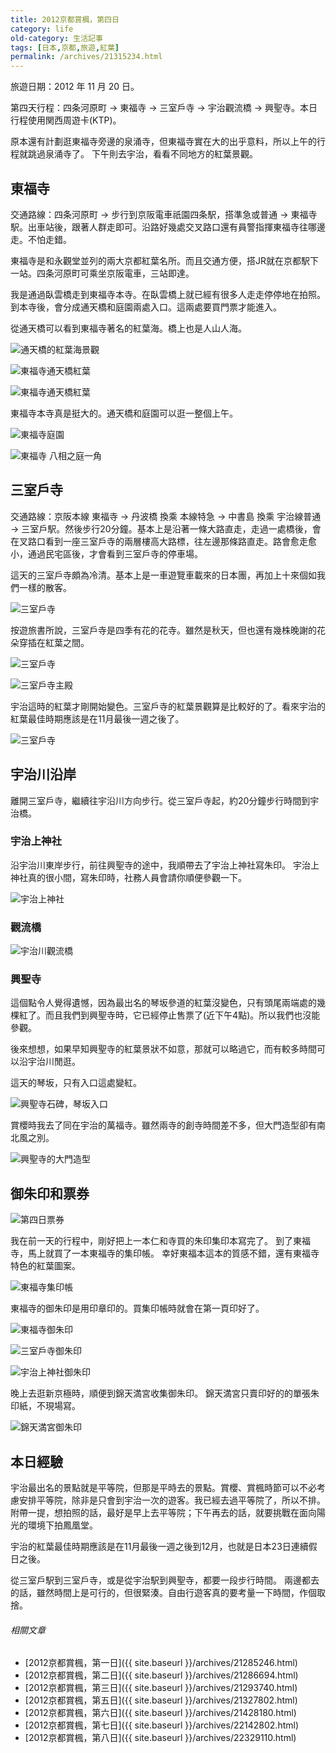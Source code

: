 ```yaml
---
title: 2012京都賞楓，第四日
category: life
old-category: 生活記事
tags: [日本,京都,旅遊,紅葉]
permalink: /archives/21315234.html
---
```


旅遊日期：2012 年 11 月 20 日。

第四天行程：四条河原町 -> 東福寺 -> 三室戶寺 -> 宇治觀流橋 -> 興聖寺。本日行程使用関西周遊卡(KTP)。

原本還有計劃逛東福寺旁邊的泉涌寺，但東福寺實在大的出乎意料，所以上午的行程就跳過泉涌寺了。
下午則去宇治，看看不同地方的紅葉景觀。

<!--more-->

## 東福寺

交通路線：四条河原町 -> 步行到京阪電車祇園四条駅，搭準急或普通 -> 東福寺駅。出車站後，跟著人群走即可。沿路好幾處交叉路口還有員警指揮東福寺往哪邊走。不怕走錯。

東福寺是和永觀堂並列的兩大京都紅葉名所。而且交通方便，搭JR就在京都駅下一站。四条河原町可乘坐京阪電車，三站即達。

我是通過臥雲橋走到東福寺本寺。在臥雲橋上就已經有很多人走走停停地在拍照。
到本寺後，會分成通天橋和庭園兩處入口。這兩處要買門票才能進入。

從通天橋可以看到東福寺著名的紅葉海。橋上也是人山人海。

![通天橋的紅葉海景觀](https://i.imgur.com/gcs9oKf.jpg)

![東福寺通天橋紅葉](https://i.imgur.com/QfXYyre.jpg)

![東福寺通天橋紅葉](https://i.imgur.com/Hi0XBdh.jpg)

東福寺本寺真是挺大的。通天橋和庭園可以逛一整個上午。

![東福寺庭園](https://i.imgur.com/5RSivKb.jpg)

![東福寺 八相之庭一角](https://i.imgur.com/3W7ySFL.jpg)

## 三室戶寺

交通路線：京阪本線 東福寺 -> 丹波橋 換乘 本線特急 -> 中書島 換乘 宇治線普通 -> 三室戶駅。然後步行20分鐘。基本上是沿著一條大路直走，走過一處橋後，會在叉路口看到一座三室戶寺的兩層樓高大路標，往左邊那條路直走。路會愈走愈小，通過民宅區後，才會看到三室戶寺的停車場。

這天的三室戶寺頗為冷清。基本上是一車遊覽車載來的日本團，再加上十來個如我們一樣的散客。

![三室戶寺](https://i.imgur.com/MRYb2va.jpg)

按遊旅書所說，三室戶寺是四季有花的花寺。雖然是秋天，但也還有幾株晚謝的花朵穿插在紅葉之間。

![三室戶寺](https://i.imgur.com/Sr17O31.jpg)

![三室戶寺主殿](https://i.imgur.com/QpGOSIO.jpg)

宇治這時的紅葉才剛開始變色。三室戶寺的紅葉景觀算是比較好的了。看來宇治的紅葉最佳時期應該是在11月最後一週之後了。

![三室戶寺](https://i.imgur.com/yZnTmxx.jpg)

## 宇治川沿岸

離開三室戶寺，繼續往宇沿川方向步行。從三室戶寺起，約20分鐘步行時間到宇治橋。

### 宇治上神社

沿宇治川東岸步行，前往興聖寺的途中，我順帶去了宇治上神社寫朱印。
宇治上神社真的很小間，寫朱印時，社務人員會請你順便參觀一下。

![宇治上神社](https://i.imgur.com/1MNilcr.jpg)

### 觀流橋

![宇治川觀流橋](https://i.imgur.com/V1PmfS3.jpg)

### 興聖寺

這個點令人覺得遺憾，因為最出名的琴坂參道的紅葉沒變色，只有頭尾兩端處的幾棵紅了。而且我們到興聖寺時，它已經停止售票了(近下午4點)。所以我們也沒能參觀。

後來想想，如果早知興聖寺的紅葉景狀不如意，那就可以略過它，而有較多時間可以沿宇治川閒逛。

這天的琴坂，只有入口這處變紅。

![興聖寺石碑，琴坂入口](https://i.imgur.com/0UgxSGz.jpg)

賞櫻時我去了同在宇治的萬福寺。雖然兩寺的創寺時間差不多，但大門造型卻有南北風之別。

![興聖寺的大門造型](https://i.imgur.com/wszWfOs.jpg)

## 御朱印和票券

![第四日票券](https://i.imgur.com/l4ZdiH4.jpg)

我在前一天的行程中，剛好把上一本仁和寺買的朱印集印本寫完了。
到了東福寺，馬上就買了一本東福寺的集印帳。
幸好東福本這本的質感不錯，還有東福寺特色的紅葉圖案。

![東福寺集印帳](https://i.imgur.com/WnxUs5f.jpg)

東福寺的御朱印是用印章印的。買集印帳時就會在第一頁印好了。

![東福寺御朱印](https://i.imgur.com/l1Dvm3t.jpg)

![三室戶寺御朱印](https://i.imgur.com/Ef9aEbJ.jpg)

![宇治上神社御朱印](https://i.imgur.com/57n4Fgj.jpg)

晚上去逛新京極時，順便到錦天満宮收集御朱印。
錦天満宮只賣印好的的單張朱印紙，不現場寫。

![錦天満宮御朱印](https://i.imgur.com/WMTEgNj.jpg)

## 本日經驗

宇治最出名的景點就是平等院，但那是平時去的景點。賞櫻、賞楓時節可以不必考慮安排平等院，除非是只會到宇治一次的遊客。我已經去過平等院了，所以不排。附帶一提，想拍照的話，最好是早上去平等院；下午再去的話，就要挑戰在面向陽光的環境下拍鳳凰堂。

宇治的紅葉最佳時期應該是在11月最後一週之後到12月，也就是日本23日連續假日之後。

從三室戶駅到三室戶寺，或是從宇治駅到興聖寺，都要一段步行時間。
兩邊都去的話，雖然時間上是可行的，但很緊湊。自由行遊客真的要考量一下時間，作個取捨。

###### 相關文章

* [2012京都賞楓，第一日]({{ site.baseurl }}/archives/21285246.html)
* [2012京都賞楓，第二日]({{ site.baseurl }}/archives/21286694.html)
* [2012京都賞楓，第三日]({{ site.baseurl }}/archives/21293740.html)
* [2012京都賞楓，第五日]({{ site.baseurl }}/archives/21327802.html)
* [2012京都賞楓，第六日]({{ site.baseurl }}/archives/21428180.html)
* [2012京都賞楓，第七日]({{ site.baseurl }}/archives/22142802.html)
* [2012京都賞楓，第八日]({{ site.baseurl }}/archives/22329110.html)
